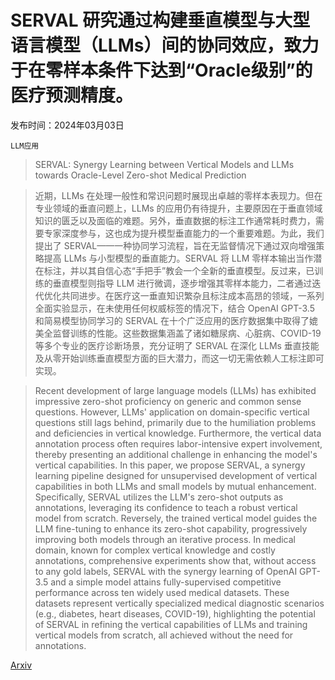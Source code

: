 # SERVAL 研究通过构建垂直模型与大型语言模型（LLMs）间的协同效应，致力于在零样本条件下达到“Oracle级别”的医疗预测精度。

发布时间：2024年03月03日

`LLM应用`

> SERVAL: Synergy Learning between Vertical Models and LLMs towards Oracle-Level Zero-shot Medical Prediction

> 近期，LLMs 在处理一般性和常识问题时展现出卓越的零样本表现力。但在专业领域的垂直问题上，LLMs 的应用仍有待提升，主要原因在于垂直领域知识的匮乏以及面临的难题。另外，垂直数据的标注工作通常耗时费力，需要专家深度参与，这也成为提升模型垂直能力的一个重要难题。为此，我们提出了 SERVAL——一种协同学习流程，旨在无监督情况下通过双向增强策略提高 LLMs 与小型模型的垂直能力。SERVAL 将 LLM 零样本输出当作潜在标注，并以其自信心态“手把手”教会一个全新的垂直模型。反过来，已训练的垂直模型则指导 LLM 进行微调，逐步增强其零样本能力，二者通过迭代优化共同进步。在医疗这一垂直知识繁杂且标注成本高昂的领域，一系列全面实验显示，在未使用任何权威标签的情况下，结合 OpenAI GPT-3.5 和简易模型协同学习的 SERVAL 在十个广泛应用的医疗数据集中取得了媲美全监督训练的性能。这些数据集涵盖了诸如糖尿病、心脏病、COVID-19 等多个专业的医疗诊断场景，充分证明了 SERVAL 在深化 LLMs 垂直技能及从零开始训练垂直模型方面的巨大潜力，而这一切无需依赖人工标注即可实现。

> Recent development of large language models (LLMs) has exhibited impressive zero-shot proficiency on generic and common sense questions. However, LLMs' application on domain-specific vertical questions still lags behind, primarily due to the humiliation problems and deficiencies in vertical knowledge. Furthermore, the vertical data annotation process often requires labor-intensive expert involvement, thereby presenting an additional challenge in enhancing the model's vertical capabilities. In this paper, we propose SERVAL, a synergy learning pipeline designed for unsupervised development of vertical capabilities in both LLMs and small models by mutual enhancement. Specifically, SERVAL utilizes the LLM's zero-shot outputs as annotations, leveraging its confidence to teach a robust vertical model from scratch. Reversely, the trained vertical model guides the LLM fine-tuning to enhance its zero-shot capability, progressively improving both models through an iterative process. In medical domain, known for complex vertical knowledge and costly annotations, comprehensive experiments show that, without access to any gold labels, SERVAL with the synergy learning of OpenAI GPT-3.5 and a simple model attains fully-supervised competitive performance across ten widely used medical datasets. These datasets represent vertically specialized medical diagnostic scenarios (e.g., diabetes, heart diseases, COVID-19), highlighting the potential of SERVAL in refining the vertical capabilities of LLMs and training vertical models from scratch, all achieved without the need for annotations.

[Arxiv](https://arxiv.org/abs/2403.01570)